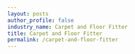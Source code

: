 ```yaml
---
layout: posts 
author_profile: false 
industry_name: Carpet and Floor Fitter
title: Carpet and Floor Fitter
permalink: /carpet-and-floor-fitter
---
```

